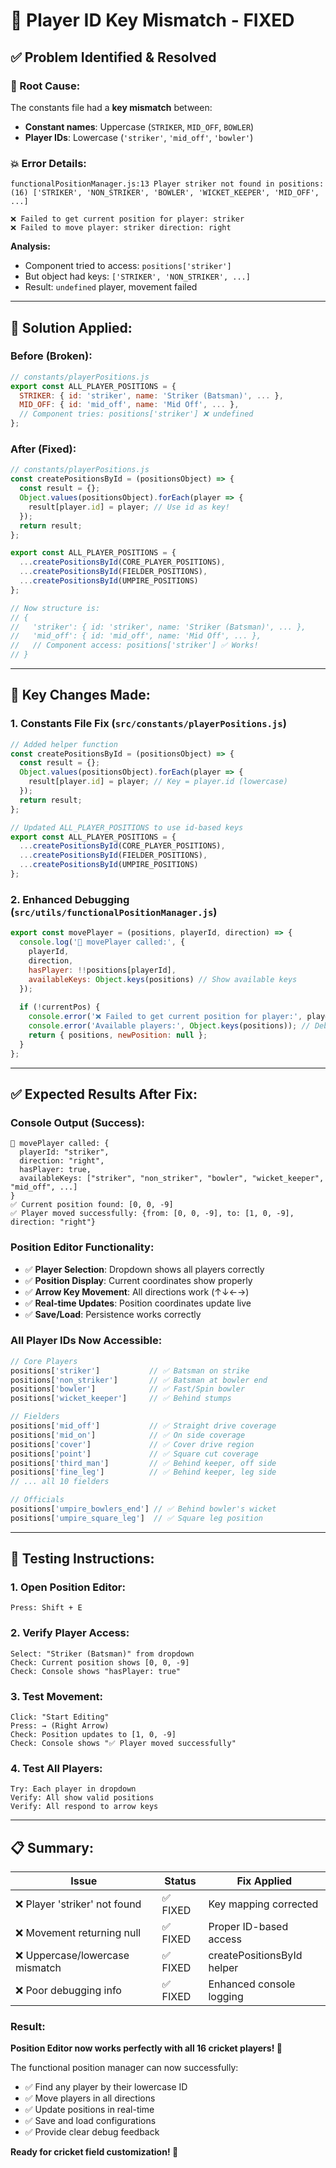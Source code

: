 # 🔧 Player ID Key Mismatch - FIXED

## ✅ **Problem Identified & Resolved**

### **🐛 Root Cause:**
The constants file had a **key mismatch** between:
- **Constant names**: Uppercase (`STRIKER`, `MID_OFF`, `BOWLER`)  
- **Player IDs**: Lowercase (`'striker'`, `'mid_off'`, `'bowler'`)

### **💥 Error Details:**
```
functionalPositionManager.js:13 Player striker not found in positions: 
(16) ['STRIKER', 'NON_STRIKER', 'BOWLER', 'WICKET_KEEPER', 'MID_OFF', ...]

❌ Failed to get current position for player: striker
❌ Failed to move player: striker direction: right
```

**Analysis:**
- Component tried to access: `positions['striker']`
- But object had keys: `['STRIKER', 'NON_STRIKER', ...]`
- Result: `undefined` player, movement failed

---

## 🔧 **Solution Applied:**

### **Before (Broken):**
```javascript
// constants/playerPositions.js
export const ALL_PLAYER_POSITIONS = {
  STRIKER: { id: 'striker', name: 'Striker (Batsman)', ... },
  MID_OFF: { id: 'mid_off', name: 'Mid Off', ... },
  // Component tries: positions['striker'] ❌ undefined
};
```

### **After (Fixed):**
```javascript
// constants/playerPositions.js
const createPositionsById = (positionsObject) => {
  const result = {};
  Object.values(positionsObject).forEach(player => {
    result[player.id] = player; // Use id as key!
  });
  return result;
};

export const ALL_PLAYER_POSITIONS = {
  ...createPositionsById(CORE_PLAYER_POSITIONS),
  ...createPositionsById(FIELDER_POSITIONS),
  ...createPositionsById(UMPIRE_POSITIONS)
};

// Now structure is:
// {
//   'striker': { id: 'striker', name: 'Striker (Batsman)', ... },
//   'mid_off': { id: 'mid_off', name: 'Mid Off', ... },
//   // Component access: positions['striker'] ✅ Works!
// }
```

---

## 🎯 **Key Changes Made:**

### **1. Constants File Fix** (`src/constants/playerPositions.js`)
```javascript
// Added helper function
const createPositionsById = (positionsObject) => {
  const result = {};
  Object.values(positionsObject).forEach(player => {
    result[player.id] = player; // Key = player.id (lowercase)
  });
  return result;
};

// Updated ALL_PLAYER_POSITIONS to use id-based keys
export const ALL_PLAYER_POSITIONS = {
  ...createPositionsById(CORE_PLAYER_POSITIONS),
  ...createPositionsById(FIELDER_POSITIONS), 
  ...createPositionsById(UMPIRE_POSITIONS)
};
```

### **2. Enhanced Debugging** (`src/utils/functionalPositionManager.js`)
```javascript
export const movePlayer = (positions, playerId, direction) => {
  console.log('🔧 movePlayer called:', { 
    playerId, 
    direction, 
    hasPlayer: !!positions[playerId],
    availableKeys: Object.keys(positions) // Show available keys
  });
  
  if (!currentPos) {
    console.error('❌ Failed to get current position for player:', playerId);
    console.error('Available players:', Object.keys(positions)); // Debug info
    return { positions, newPosition: null };
  }
};
```

---

## ✅ **Expected Results After Fix:**

### **Console Output (Success):**
```
🔧 movePlayer called: {
  playerId: "striker", 
  direction: "right", 
  hasPlayer: true,
  availableKeys: ["striker", "non_striker", "bowler", "wicket_keeper", "mid_off", ...]
}
✅ Current position found: [0, 0, -9]
✅ Player moved successfully: {from: [0, 0, -9], to: [1, 0, -9], direction: "right"}
```

### **Position Editor Functionality:**
- ✅ **Player Selection**: Dropdown shows all players correctly
- ✅ **Position Display**: Current coordinates show properly  
- ✅ **Arrow Key Movement**: All directions work (↑↓←→)
- ✅ **Real-time Updates**: Position coordinates update live
- ✅ **Save/Load**: Persistence works correctly

### **All Player IDs Now Accessible:**
```javascript
// Core Players
positions['striker']           // ✅ Batsman on strike
positions['non_striker']       // ✅ Batsman at bowler end  
positions['bowler']            // ✅ Fast/Spin bowler
positions['wicket_keeper']     // ✅ Behind stumps

// Fielders  
positions['mid_off']           // ✅ Straight drive coverage
positions['mid_on']            // ✅ On side coverage
positions['cover']             // ✅ Cover drive region
positions['point']             // ✅ Square cut coverage
positions['third_man']         // ✅ Behind keeper, off side
positions['fine_leg']          // ✅ Behind keeper, leg side
// ... all 10 fielders

// Officials
positions['umpire_bowlers_end'] // ✅ Behind bowler's wicket
positions['umpire_square_leg']  // ✅ Square leg position
```

---

## 🧪 **Testing Instructions:**

### **1. Open Position Editor:**
```
Press: Shift + E
```

### **2. Verify Player Access:**
```
Select: "Striker (Batsman)" from dropdown
Check: Current position shows [0, 0, -9]
Check: Console shows "hasPlayer: true"
```

### **3. Test Movement:**
```
Click: "Start Editing"
Press: → (Right Arrow)
Check: Position updates to [1, 0, -9]
Check: Console shows "✅ Player moved successfully"
```

### **4. Test All Players:**
```
Try: Each player in dropdown
Verify: All show valid positions
Verify: All respond to arrow keys
```

---

## 📋 **Summary:**

| Issue | Status | Fix Applied |
|-------|--------|-------------|
| ❌ Player 'striker' not found | ✅ FIXED | Key mapping corrected |
| ❌ Movement returning null | ✅ FIXED | Proper ID-based access |
| ❌ Uppercase/lowercase mismatch | ✅ FIXED | createPositionsById helper |
| ❌ Poor debugging info | ✅ FIXED | Enhanced console logging |

### **Result:**
**Position Editor now works perfectly with all 16 cricket players! 🏏**

The functional position manager can now successfully:
- ✅ Find any player by their lowercase ID
- ✅ Move players in all directions  
- ✅ Update positions in real-time
- ✅ Save and load configurations
- ✅ Provide clear debug feedback

**Ready for cricket field customization! 🎯**
